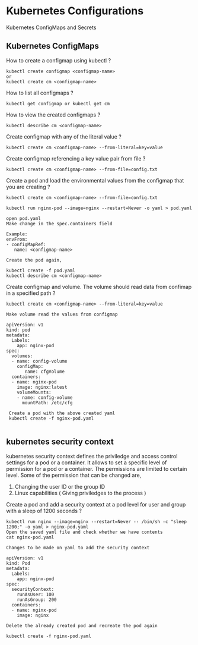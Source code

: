 # Kubernetes Configurations
Kubernetes ConfigMaps and Secrets
## Kubernetes ConfigMaps
<summary>How to create a configmap using kubectl ?</summary>
<p>

```
kubectl create configmap <configmap-name>
or
kubectl create cm <configmap-name>
```
</p>

<summary>How to list all configmaps ?</summary>
<p>

```
kubectl get configmap or kubectl get cm

```
</p>

<summary>How to view the created configmaps ?</summary>
<p>

```
kubectl describe cm <configmap-name>

```
</p>

<summary>Create configmap with any of the literal value ?</summary>
<p>

```
kubectl create cm <configmap-name> --from-literal=key=value

```
</p>

<summary>Create configmap referencing a key value pair from file ?</summary>
<p>

```
kubectl create cm <configmap-name> --from-file=config.txt

```
</p>

<summary>Create a pod and load the environmental values from the configmap that you are creating ?</summary>
<p>

```
kubectl create cm <configmap-name> --from-file=config.txt

kubectl run nginx-pod --image=nginx --restart=Never -o yaml > pod.yaml

open pod.yaml
Make change in the spec.containers field

Example:
envFrom:
- configMapRef:
   name: <configmap-name>

Create the pod again,

kubectl create -f pod.yaml
kubectl describe cm <configmap-name>

```
</p>

<summary>Create configmap and volume. The volume should read data from confimap in a specified path  ?</summary>
<p>

```
kubectl create cm <configmap-name> --from-literal=key=value

Make volume read the values from configmap

apiVersion: v1
kind: pod
metadata:
  Labels:
    app: nginx-pod
spec:
  volumes:
  - name: config-volume
    configMap:
       name: cfgVolume
  containers:
  - name: nginx-pod
    image: nginx:latest
    volumeMounts:
    - name: config-volume
      mountPath: /etc/cfg

 Create a pod with the above created yaml
 kubectl create -f nginx-pod.yaml
 
```
</p>

## kubernetes security context
kubernetes security context defines the priviledge and access control settings for a pod or a container. It allows to set a specific level of permission for a pod or a container. The permissions are limited to certain level. Some of the permission that can be changed are,

1. Changing the user ID or the group ID
2. Linux capabilities ( Giving priviledges to the process )

<summary>Create a pod and add a security context at a pod level for user and group with a sleep of 1200 seconds ?</summary>
<p>

```
kubectl run nginx --image=nginx --restart=Never -- /bin/sh -c "sleep 1200;" -o yaml > nginx-pod.yaml
Open the saved yaml file and check whether we have contents
cat nginx-pod.yaml

Changes to be made on yaml to add the security context

apiVersion: v1
kind: Pod
metadata:
  Labels:
    app: nginx-pod
spec:
  securityContext:
    runAsUser: 100
    runAsGroup: 200
  containers:
  - name: nginx-pod
    image: nginx

Delete the already created pod and recreate the pod again

kubectl create -f nginx-pod.yaml

```
</p>
